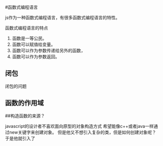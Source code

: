 #函数式编程语言

js作为一种函数式编程语言，有很多函数式编程语言的特性。

函数式编程语言的特点

1. 函数是一等公民。
1. 函数可以赋值给变量。
1. 函数可以作为参数传递给另外的函数，
1. 函数可以作为参数返回。

## 闭包
  闭包的问题
  

## 函数的作用域


##构造函数的来源？

javascript的设计者不喜欢面向原型的对象构造方式
希望能像c++或者java一样通过new关键字来创建对象。
但是他又不想引入复杂的类，但是如何创建对象呢？
于是他就引入了
